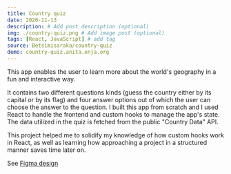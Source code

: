```yaml
---
title: Country quiz
date: 2020-11-13
description: # Add post description (optional)
img: ./country-quiz.png # Add image post (optional)
tags: [React, JavaScript] # add tag
source: Betsimisaraka/country-quiz
demo: country-quiz.anita.onja.org
---
```


This app enables the user to learn more about the world's geography in a fun and interactive way.

It contains two different questions kinds (guess the country either by its capital or by its flag) and four answer options out of which the user can choose the answer to the question. I built this app from scratch and I used React to handle the frontend and custom hooks to manage the app's state. The data utilized in the quiz is fetched from the public "Country Data" API.

This project helped me to solidify my knowledge of how custom hooks work in React, as well as learning how approaching a project in a structured manner saves time later on.

See [Figma design](https://www.figma.com/file/Gw0ZNBbYN8asqFlZWy3jG1)
